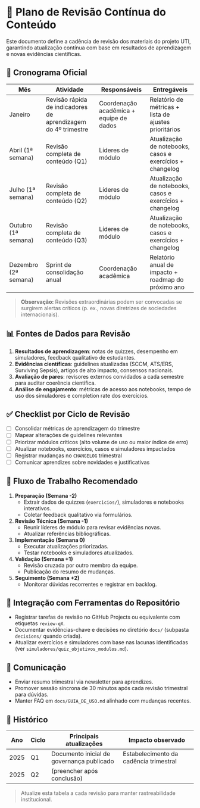 # 🔄 Plano de Revisão Contínua do Conteúdo

Este documento define a cadência de revisão dos materiais do projeto UTI, garantindo atualização contínua com base em
resultados de aprendizagem e novas evidências científicas.

## 📆 Cronograma Oficial

| Mês | Atividade | Responsáveis | Entregáveis |
|-----|-----------|--------------|-------------|
| Janeiro | Revisão rápida de indicadores de aprendizagem do 4º trimestre | Coordenação acadêmica + equipe de dados | Relatório de métricas + lista de ajustes prioritários |
| Abril (1ª semana) | Revisão completa de conteúdo (Q1) | Líderes de módulo | Atualização de notebooks, casos e exercícios + changelog |
| Julho (1ª semana) | Revisão completa de conteúdo (Q2) | Líderes de módulo | Atualização de notebooks, casos e exercícios + changelog |
| Outubro (1ª semana) | Revisão completa de conteúdo (Q3) | Líderes de módulo | Atualização de notebooks, casos e exercícios + changelog |
| Dezembro (2ª semana) | Sprint de consolidação anual | Coordenação acadêmica | Relatório anual de impacto + roadmap do próximo ano |

> **Observação:** Revisões extraordinárias podem ser convocadas se surgirem alertas críticos (p. ex., novas diretrizes de sociedades internacionais).

## 📊 Fontes de Dados para Revisão

1. **Resultados de aprendizagem**: notas de quizzes, desempenho em simuladores, feedback qualitativo de estudantes.
2. **Evidências científicas**: guidelines atualizadas (SCCM, ATS/ERS, Surviving Sepsis), artigos de alto impacto, consensos nacionais.
3. **Avaliação de pares**: revisores externos convidados a cada semestre para auditar coerência científica.
4. **Análise de engajamento**: métricas de acesso aos notebooks, tempo de uso dos simuladores e completion rate dos exercícios.

## ✅ Checklist por Ciclo de Revisão

- [ ] Consolidar métricas de aprendizagem do trimestre
- [ ] Mapear alterações de guidelines relevantes
- [ ] Priorizar módulos críticos (alto volume de uso ou maior índice de erro)
- [ ] Atualizar notebooks, exercícios, casos e simuladores impactados
- [ ] Registrar mudanças no `CHANGELOG` trimestral
- [ ] Comunicar aprendizes sobre novidades e justificativas

## 🧭 Fluxo de Trabalho Recomendado

1. **Preparação (Semana -2)**
   - Extrair dados de quizzes (`exercicios/`), simuladores e notebooks interativos.
   - Coletar feedback qualitativo via formulários.
2. **Revisão Técnica (Semana -1)**
   - Reunir líderes de módulo para revisar evidências novas.
   - Atualizar referências bibliográficas.
3. **Implementação (Semana 0)**
   - Executar atualizações priorizadas.
   - Testar notebooks e simuladores atualizados.
4. **Validação (Semana +1)**
   - Revisão cruzada por outro membro da equipe.
   - Publicação do resumo de mudanças.
5. **Seguimento (Semana +2)**
   - Monitorar dúvidas recorrentes e registrar em backlog.

## 🧩 Integração com Ferramentas do Repositório

- Registrar tarefas de revisão no GitHub Projects ou equivalente com etiquetas `review-qX`.
- Documentar evidências-chave e decisões no diretório `docs/` (subpasta `decisions/` quando criada).
- Atualizar exercícios e simuladores com base nas lacunas identificadas (ver `simuladores/quiz_objetivos_modulos.md`).

## 📣 Comunicação

- Enviar resumo trimestral via newsletter para aprendizes.
- Promover sessão síncrona de 30 minutos após cada revisão trimestral para dúvidas.
- Manter FAQ em `docs/GUIA_DE_USO.md` alinhado com mudanças recentes.

## 🧾 Histórico

| Ano | Ciclo | Principais atualizações | Impacto observado |
|-----|-------|-------------------------|-------------------|
| 2025 | Q1 | Documento inicial de governança publicado | Estabelecimento da cadência trimestral |
| 2025 | Q2 | (preencher após conclusão) |  |

> Atualize esta tabela a cada revisão para manter rastreabilidade institucional.
